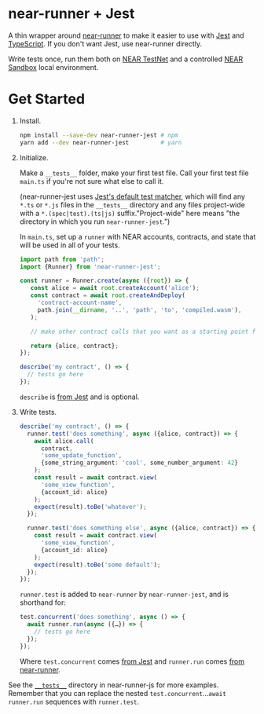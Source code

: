near-runner + Jest
==================

A thin wrapper around [near-runner] to make it easier to use with [Jest] and [TypeScript]. If you don't want Jest, use near-runner directly.

Write tests once, run them both on [NEAR TestNet](https://docs.near.org/docs/concepts/networks) and a controlled [NEAR Sandbox](https://github.com/near/sandbox) local environment.


  [near-runner]: https://github.com/near/runner-js
  [Jest]: https://jestjs.io/
  [TypeScript]: https://www.typescriptlang.org/

Get Started
===========

1. Install.

   ```bash
   npm install --save-dev near-runner-jest # npm
   yarn add --dev near-runner-jest         # yarn
   ```

2. Initialize.

   Make a `__tests__` folder, make your first test file. Call your first test file `main.ts` if you're not sure what else to call it.

   (near-runner-jest uses [Jest's default test matcher](https://jestjs.io/docs/configuration#testmatch-arraystring), which will find any `*.ts` or `*.js` files in the `__tests__` directory and any files project-wide with a `*.(spec|test).(ts|js)` suffix."Project-wide" here means "the directory in which you run `near-runner-jest`.")

   In `main.ts`, set up a `runner` with NEAR accounts, contracts, and state that will be used in all of your tests.

   ```ts
   import path from 'path';
   import {Runner} from 'near-runner-jest';

   const runner = Runner.create(async ({root}) => {
      const alice = await root.createAccount('alice');
      const contract = await root.createAndDeploy(
        'contract-account-name',
        path.join(__dirname, '..', 'path', 'to', 'compiled.wasm'),
      );

      // make other contract calls that you want as a starting point for all tests

      return {alice, contract};
   });

   describe('my contract', () => {
     // tests go here
   });
   ```

   `describe` is [from Jest](https://jestjs.io/docs/setup-teardown) and is optional.

4. Write tests.

   ```ts
   describe('my contract', () => {
     runner.test('does something', async ({alice, contract}) => {
       await alice.call(
         contract,
         'some_update_function',
         {some_string_argument: 'cool', some_number_argument: 42}
       );
       const result = await contract.view(
         'some_view_function',
         {account_id: alice}
       );
       expect(result).toBe('whatever');
     });

     runner.test('does something else', async ({alice, contract}) => {
       const result = await contract.view(
         'some_view_function',
         {account_id: alice}
       );
       expect(result).toBe('some default');
     });
   });
   ```

   `runner.test` is added to `near-runner` by `near-runner-jest`, and is shorthand for:

   ```ts
   test.concurrent('does something', async () => {
     await runner.run(async ({…}) => {
       // tests go here
     });
   });
   ```

   Where `test.concurrent` comes [from Jest](https://jestjs.io/docs/api#testconcurrentname-fn-timeout) and `runner.run` comes [from near-runner](https://github.com/near/runner-js#how-it-works).

See the [`__tests__`](https://github.com/near/runner-js/tree/main/__tests__) directory in near-runner-js for more examples. Remember that you can replace the nested `test.concurrent`…`await runner.run` sequences with `runner.test`.
